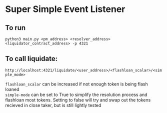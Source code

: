 # Super Simple Event Listener

## To run
`python3 main.py <pm_address> <resolver_address> <liquidator_contract_address> -p 4321`

## To call liquidate:
`http://localhost:4321/liquidate/<user_address>/<flashloan_scalar>/<simple_mode>`  

`flashloan_scalar` can be increased if not enough token is being flash loaned  
`simple-mode` can be set to True to simplify the resolution process and flashloan most tokens. Setting to false will try and swap out the tokens recieved in close taker, but is still lightly tested
